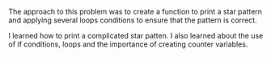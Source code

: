 The approach to this problem was to create a function to print a star pattern and applying several loops conditions to ensure that the pattern is correct.

I learned how to print a complicated star patten. I also learned about the use of if conditions, loops and the importance of creating counter variables.
